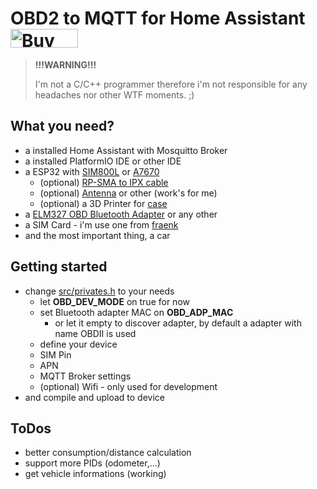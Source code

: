 #  OBD2 to MQTT for Home Assistant <a href="https://www.buymeacoffee.com/adlerre" target="_blank"><img src="https://cdn.buymeacoffee.com/buttons/v2/default-yellow.png" alt="Buy Me A Coffee" style="height: 30px !important;width: 108px !important;" ></a>

> __!!!WARNING!!!__
>
> I'm not a C/C++ programmer therefore i'm not responsible for any headaches nor other WTF moments. ;)

## What you need?

* a installed Home Assistant with Mosquitto Broker
* a installed PlatformIO IDE or other IDE 
* a ESP32 with [SIM800L](https://de.aliexpress.com/item/33045221960.html) or [A7670](https://de.aliexpress.com/item/1005006477044118.html)
  * (optional) [RP-SMA to IPX cable](https://www.amazon.de/dp/B0B9RXDLNN)
  * (optional) [Antenna](https://www.amazon.de/dp/B0B2DCXL5N) or other (work's for me)
  * (optional) a 3D Printer for [case](3d-files)
* a [ELM327 OBD Bluetooth Adapter](https://de.aliexpress.com/item/1005005775562398.html) or any other
* a SIM Card - i'm use one from [fraenk](https://fraenk.page.link/?link=https%3A%2F%2Ffraenk.de%2Fdeeplink%2Fmgm%3FfriendCode%3DRENA45&apn=de.congstar.fraenk&amv=1040000&imv=1.4&isi=1493980266&ibi=de.congstar.fraenk&ius=fraenk&ofl=https%3A%2F%2Ffraenk.de)
* and the most important thing, a car

## Getting started

* change [src/privates.h](src/privates.h) to your needs
  * let __OBD_DEV_MODE__ on true for now
  * set Bluetooth adapter MAC on __OBD_ADP_MAC__
    * or let it empty to discover adapter, by default a adapter with name OBDII is used
  * define your device
  * SIM Pin
  * APN
  * MQTT Broker settings
  * (optional) Wifi - only used for development
* and compile and upload to device

## ToDos

* better consumption/distance calculation
* support more PIDs (odometer,...)
* get vehicle informations (working)